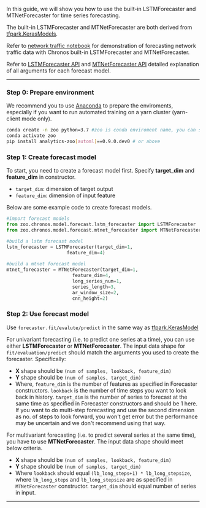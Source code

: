 
In this guide, we will show you how to use the built-in LSTMForecaster and MTNetForecaster for time series forecasting.

The built-in LSTMForecaster and MTNetForecaster are both derived from [tfpark.KerasModels](https://analytics-zoo.github.io/master/#APIGuide/TFPark/model/). 

Refer to [network traffic notebook](https://github.com/intel-analytics/analytics-zoo/blob/master/pyzoo/zoo/chronos/use-case/network_traffic/network_traffic_model_forecasting.ipynb) for demonstration of forecasting network traffic data with Chronos built-in LSTMForecaster and MTNetForecaster.

Refer to [LSTMForecaster API](../API/LSTMForecaster.md) and [MTNetForecaster API](../API/MTNetForecaster.md) detailed explanation of all arguments for each forecast model.

---
### **Step 0: Prepare environment**
We recommend you to use [Anaconda](https://www.anaconda.com/distribution/#linux) to prepare the enviroments, especially if you want to run automated training on a yarn cluster (yarn-client mode only).
```bash
conda create -n zoo python=3.7 #zoo is conda enviroment name, you can set another name you like.
conda activate zoo
pip install analytics-zoo[automl]==0.9.0.dev0 # or above
```

### **Step 1: Create forecast model**
To start, you need to create a forecast model first. Specify **target_dim** and **feature_dim** in constructor. 

*  ```target_dim```: dimension of target output
*  ```feature_dim```: dimension of input feature


Below are some example code to create forecast models.

```python
#import forecast models
from zoo.chronos.model.forecast.lstm_forecaster import LSTMForecaster
from zoo.chronos.model.forecast.mtnet_forecaster import MTNetForecaster

#build a lstm forecast model
lstm_forecaster = LSTMForecaster(target_dim=1, 
                      feature_dim=4)
                      
#build a mtnet forecast model
mtnet_forecaster = MTNetForecaster(target_dim=1,
                        feature_dim=4,
                        long_series_num=1,
                        series_length=3,
                        ar_window_size=2,
                        cnn_height=2)
```
### **Step 2: Use forecast model**
Use ```forecaster.fit/evalute/predict``` in the same way as [tfpark.KerasModel](https://analytics-zoo.github.io/master/#APIGuide/TFPark/model/)

For univariant forecasting (i.e. to predict one series at a time), you can use either **LSTMForecaster** or **MTNetForecaster**. The input data shape for `fit/evaluation/predict` should match the arguments you used to create the forecaster. Specifically:

* **X** shape should be ```(num of samples, lookback, feature_dim)```
* **Y** shape should be ```(num of samples, target_dim)```
* Where, ```feature_dim``` is the number of features as specified in Forecaster constructors. ```lookback``` is the number of time steps you want to look back in history. ```target_dim``` is the number of series to forecast at the same time as specified in Forecaster constructors and should be 1 here. If you want to do multi-step forecasting and use the second dimension as no. of steps to look forward, you won't get error but the performance may be uncertain and we don't recommend using that way.


For multivariant forecasting (i.e. to predict several series at the same time), you have to use **MTNetForecaster**. The input data shape should meet below criteria.  

* **X** shape should be ```(num of samples, lookback, feature_dim)```
* **Y** shape should be ```(num of samples, target_dim)``` 
* Where ```lookback``` should equal ```(lb_long_steps+1) * lb_long_stepsize```, where ```lb_long_steps``` and ```lb_long_stepsize``` are as specified in ```MTNetForecaster``` constructor. ```target_dim``` should equal number of series in input.

---
